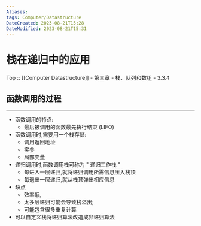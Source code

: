 ```yaml
---
Aliases: 
tags: Computer/Datastructure 
DateCreated: 2023-08-21T15:28
DateModified: 2023-08-21T15:31
---
```

# 栈在递归中的应用

Top :: [[Computer Datastructure]] - 第三章 - 栈、队列和数组 - 3.3.4

## 函数调用的过程
---
- 函数调用的特点:
	- 最后被调用的函数最先执行结束 (LIFO)
- 函数调用时,需要用一个栈存储:
	- 调用返回地址
	- 实参
	- 局部变量
- 递归调用时,函数调用栈可称为 " 递归工作栈 "
	- 每进入一层递归,就将递归调用所需信息压入栈顶
	- 每退出一层递归,就从栈顶弹出相应信息
- 缺点
	- 效率低,
	- 太多层递归可能会导致栈溢出;
	- 可能包含很多重复计算
- 可以自定义栈将递归算法改造成非递归算法
